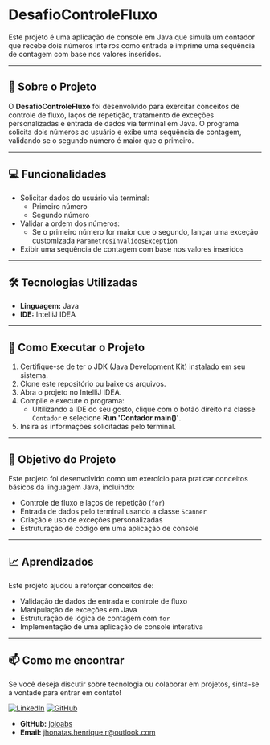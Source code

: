 
# DesafioControleFluxo

Este projeto é uma aplicação de console em Java que simula um contador que recebe dois números inteiros como entrada e imprime uma sequência de contagem com base nos valores inseridos.

---

## 📜 Sobre o Projeto

O **DesafioControleFluxo** foi desenvolvido para exercitar conceitos de controle de fluxo, laços de repetição, tratamento de exceções personalizadas e entrada de dados via terminal em Java. O programa solicita dois números ao usuário e exibe uma sequência de contagem, validando se o segundo número é maior que o primeiro.

---

## 💻 Funcionalidades

- Solicitar dados do usuário via terminal:
  - Primeiro número
  - Segundo número
- Validar a ordem dos números:
  - Se o primeiro número for maior que o segundo, lançar uma exceção customizada `ParametrosInvalidosException`
- Exibir uma sequência de contagem com base nos valores inseridos

---

## 🛠 Tecnologias Utilizadas

- **Linguagem:** Java
- **IDE:** IntelliJ IDEA

---

## 🚀 Como Executar o Projeto

1. Certifique-se de ter o JDK (Java Development Kit) instalado em seu sistema.
2. Clone este repositório ou baixe os arquivos.
3. Abra o projeto no IntelliJ IDEA.
4. Compile e execute o programa:
   - Ultilizando a IDE do seu gosto, clique com o botão direito na classe `Contador` e selecione **Run 'Contador.main()'**.
5. Insira as informações solicitadas pelo terminal.

---

## 🎯 Objetivo do Projeto

Este projeto foi desenvolvido como um exercício para praticar conceitos básicos da linguagem Java, incluindo:

- Controle de fluxo e laços de repetição (`for`)
- Entrada de dados pelo terminal usando a classe `Scanner`
- Criação e uso de exceções personalizadas
- Estruturação de código em uma aplicação de console

---

## 📈 Aprendizados

Este projeto ajudou a reforçar conceitos de:

- Validação de dados de entrada e controle de fluxo
- Manipulação de exceções em Java
- Estruturação de lógica de contagem com `for`
- Implementação de uma aplicação de console interativa

---

## 📫 Como me encontrar

Se você deseja discutir sobre tecnologia ou colaborar em projetos, sinta-se à vontade para entrar em contato!

[![LinkedIn](https://img.shields.io/badge/LinkedIn-0A66C2?style=for-the-badge&logo=linkedin&logoColor=white)](https://www.linkedin.com/in/jhonatas-rocha-91a060171/)
[![GitHub](https://img.shields.io/badge/GitHub-181717?style=for-the-badge&logo=github&logoColor=white)](https://github.com/jojoabs)

- **GitHub:** [jojoabs](https://github.com/jojoabs)
- **Email:** jhonatas.henrique.r@outlook.com
